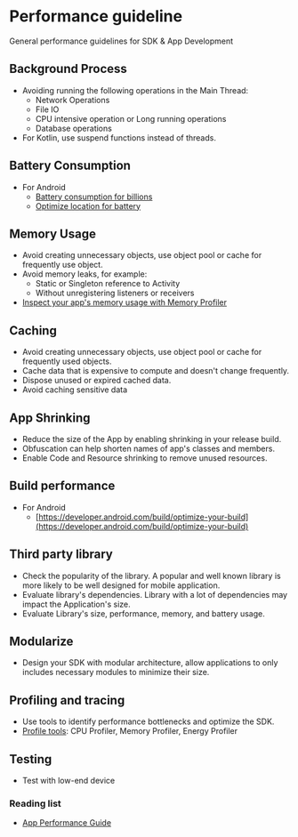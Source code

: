 # Performance guideline

General performance guidelines for SDK & App Development

## Background Process
* Avoiding running the following operations in the Main Thread:
  * Network Operations
  * File IO
  * CPU intensive operation or Long running operations
  * Database operations
* For Kotlin, use suspend functions instead of threads.

## Battery Consumption
* For Android
  * [Battery consumption for billions ](https://developer.android.com/docs/quality-guidelines/build-for-billions/battery-consumption)
  * [Optimize location for battery](https://developer.android.com/develop/sensors-and-location/location/battery)

## Memory Usage
* Avoid creating unnecessary objects, use object pool or cache for frequently use object.
* Avoid memory leaks, for example:
  * Static or Singleton reference to Activity
  * Without unregistering listeners or receivers
* [Inspect your app's memory usage with Memory Profiler](https://developer.android.com/studio/profile/memory-profiler)

## Caching
* Avoid creating unnecessary objects, use object pool or cache for frequently used objects.
* Cache data that is expensive to compute and doesn't change frequently.
* Dispose unused or expired cached data.
* Avoid caching sensitive data

## App Shrinking
* Reduce the size of the App by enabling shrinking in your release build.
* Obfuscation can help shorten names of app's classes and members.
* Enable Code and Resource shrinking to remove unused resources.

## Build performance
* For Android
  * [https://developer.android.com/build/optimize-your-build](https://developer.android.com/build/optimize-your-build)


## Third party library
* Check the popularity of the library. A popular and well known library is more likely to be well designed for mobile application.
* Evaluate library's dependencies. Library with a lot of dependencies may impact the Application's size.
* Evaluate Library's size, performance, memory, and battery usage.

## Modularize
* Design your SDK with modular architecture, allow applications to only includes necessary modules to minimize their size.


## Profiling and tracing
* Use tools to identify performance bottlenecks and optimize the SDK. 
* [Profile tools](https://developer.android.com/studio/profile): CPU Profiler, Memory Profiler, Energy Profiler

## Testing
* Test with low-end device

### Reading list

- [App Performance Guide](https://developer.android.com/topic/performance/overview)

